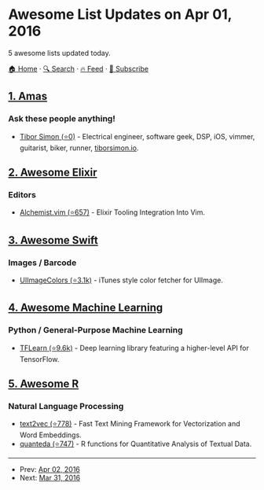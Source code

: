 # Awesome List Updates on Apr 01, 2016

5 awesome lists updated today.

[🏠 Home](/README.md) · [🔍 Search](https://test.trackawesomelist.com/search/) · [🔥 Feed](https://test.trackawesomelist.com/rss.xml) · [📮 Subscribe](https://trackawesomelist.us17.list-manage.com/subscribe?u=d2f0117aa829c83a63ec63c2f&id=36a103854c)



## [1. Amas](/content/sindresorhus/amas/README.md)

### Ask these people anything!

*   [Tibor Simon (⭐0)](https://github.com/tiborsimon/ama) - Electrical engineer, software geek, DSP, iOS, vimmer, guitarist, biker, runner, [tiborsimon.io](https://tiborsimon.io).

## [2. Awesome Elixir](/content/h4cc/awesome-elixir/README.md)

### Editors

*   [Alchemist.vim (⭐657)](https://github.com/slashmili/alchemist.vim) - Elixir Tooling Integration Into Vim.

## [3. Awesome Swift](/content/matteocrippa/awesome-swift/README.md)

### Images / Barcode

*   [UIImageColors (⭐3.1k)](https://github.com/jathu/UIImageColors) - iTunes style color fetcher for UIImage.

## [4. Awesome Machine Learning](/content/josephmisiti/awesome-machine-learning/README.md)

### Python / General-Purpose Machine Learning

*   [TFLearn (⭐9.6k)](https://github.com/tflearn/tflearn) - Deep learning library featuring a higher-level API for TensorFlow.

## [5. Awesome R](/content/qinwf/awesome-R/README.md)

### Natural Language Processing

*   [text2vec (⭐778)](https://github.com/dselivanov/text2vec) - Fast Text Mining Framework for Vectorization and Word Embeddings.
*   [quanteda (⭐747)](https://github.com/kbenoit/quanteda) - R functions for Quantitative Analysis of Textual Data.

---

- Prev: [Apr 02, 2016](/content/2016/04/02/README.md)
- Next: [Mar 31, 2016](/content/2016/03/31/README.md)